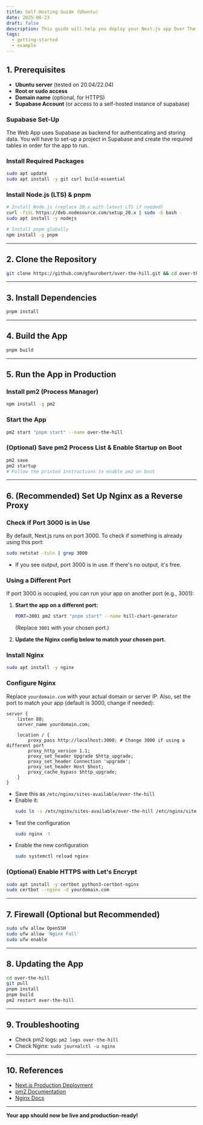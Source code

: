 ```yaml
---
title: Self-Hosting Guide (Ubuntu)
date: 2025-06-23
draft: false
description: This guide will help you deploy your Next.js app Over The Hill on your own Ubuntu server for production use.
tags:
  - getting-started
  - example
---
```


## 1. Prerequisites

- **Ubuntu server** (tested on 20.04/22.04)
- **Root or sudo access**
- **Domain name** (optional, for HTTPS)
- **Supabase Account** (or access to a self-hosted instance of supabase)

### Supabase Set-Up
The Web App uses Supabase as backend for authenticating and storing data.
You will have to set-up a project in Supabase and create the required tables in order for the app to run.


### Install Required Packages
```bash
sudo apt update
sudo apt install -y git curl build-essential
```

### Install Node.js (LTS) & pnpm
```bash
# Install Node.js (replace 20.x with latest LTS if needed)
curl -fsSL https://deb.nodesource.com/setup_20.x | sudo -E bash -
sudo apt install -y nodejs

# Install pnpm globally
npm install -g pnpm
```

---

## 2. Clone the Repository
```bash
git clone https://github.com/gfaurobert/over-the-hill.git && cd over-the-hill
```

---

## 3. Install Dependencies
```bash
pnpm install
```

---

## 4. Build the App
```bash
pnpm build
```

---

## 5. Run the App in Production

### Install pm2 (Process Manager)
```bash
npm install -g pm2
```

### Start the App
```bash
pm2 start "pnpm start" --name over-the-hill
```

### (Optional) Save pm2 Process List & Enable Startup on Boot
```bash
pm2 save
pm2 startup
# Follow the printed instructions to enable pm2 on boot
```

---

## 6. (Recommended) Set Up Nginx as a Reverse Proxy

### Check if Port 3000 is in Use
By default, Next.js runs on port 3000. To check if something is already using this port:

```bash
sudo netstat -tuln | grep 3000
```
- If you see output, port 3000 is in use. If there's no output, it's free.

### Using a Different Port
If port 3000 is occupied, you can run your app on another port (e.g., 3001):

1. **Start the app on a different port:**
   ```bash
   PORT=3001 pm2 start "pnpm start" --name hill-chart-generator
   ```
   (Replace `3001` with your chosen port.)

2. **Update the Nginx config below to match your chosen port.**

### Install Nginx
```bash
sudo apt install -y nginx
```

### Configure Nginx
Replace `yourdomain.com` with your actual domain or server IP. Also, set the port to match your app (default is 3000, change if needed):

```nginx
server {
    listen 80;
    server_name yourdomain.com;

    location / {
        proxy_pass http://localhost:3000; # Change 3000 if using a different port
        proxy_http_version 1.1;
        proxy_set_header Upgrade $http_upgrade;
        proxy_set_header Connection 'upgrade';
        proxy_set_header Host $host;
        proxy_cache_bypass $http_upgrade;
    }
}
```

- Save this as `/etc/nginx/sites-available/over-the-hill`
- Enable it:
  ```bash
  sudo ln -s /etc/nginx/sites-available/over-the-hill /etc/nginx/sites-enabled/
  ```
- Test the configuration
  ```bash  
  sudo nginx -t
  ```
- Enable the new configuration
  ```bash  
  sudo systemctl reload nginx
  ```
  
### (Optional) Enable HTTPS with Let's Encrypt
```bash
sudo apt install -y certbot python3-certbot-nginx
sudo certbot --nginx -d yourdomain.com
```

---

## 7. Firewall (Optional but Recommended)
```bash
sudo ufw allow OpenSSH
sudo ufw allow 'Nginx Full'
sudo ufw enable
```

---

## 8. Updating the App
```bash
cd over-the-hill
git pull
pnpm install
pnpm build
pm2 restart over-the-hill
```

---

## 9. Troubleshooting
- Check pm2 logs: `pm2 logs over-the-hill`
- Check Nginx: `sudo journalctl -u nginx`

---

## 10. References
- [Next.js Production Deployment](https://nextjs.org/docs/deployment)
- [pm2 Documentation](https://pm2.keymetrics.io/)
- [Nginx Docs](https://nginx.org/en/docs/)

---

**Your app should now be live and production-ready!** 
